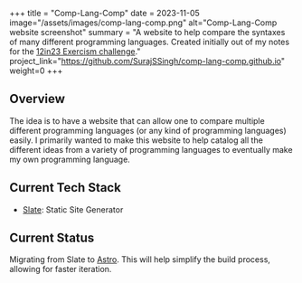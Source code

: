 +++
title = "Comp-Lang-Comp"
date = 2023-11-05
image="/assets/images/comp-lang-comp.png"
alt="Comp-Lang-Comp website screenshot"
summary = "A website to help compare the syntaxes of many different programming languages. Created initially out of my notes for the <a href='https://exercism.org/challenges/12in23'>12in23 Exercism challenge</a>."
project_link="https://github.com/SurajSSingh/comp-lang-comp.github.io"
weight=0
+++
## Overview
The idea is to have a website that can allow one to compare multiple different programming languages (or any kind of programming languages) easily. I primarily wanted to make this website to help catalog all the different ideas from a variety of programming languages to eventually make my own programming language.

## Current Tech Stack
* [Slate](https://github.com/slatedocs/slate): Static Site Generator

## Current Status
Migrating from Slate to [Astro](https://astro.build). This will help simplify the build process, allowing for faster iteration.